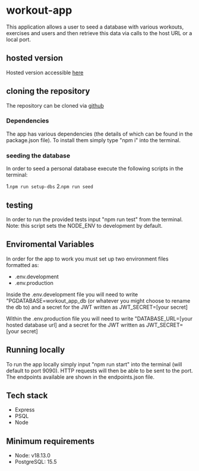 # workout-app

This application allows a user to seed a database with various workouts, exercises and users and then retrieve this data via calls to the host URL or a local port. 

## hosted version

Hosted version accessible [here](https://pg-workout-app.onrender.com/)

## cloning the repository

The repository can be cloned via [github](https://github.com/PGallagher93/workout-app)

### Dependencies

The app has various dependencies (the details of which can be found in the package.json file). To install them simply type "npm i" into the terminal.

### seeding the database

In order to seed a personal database execute the following scripts in the terminal:

1.`npm run setup-dbs`
2.`npm run seed`

## testing

In order to run the provided tests input "npm run test" from the terminal.
Note: this script sets the NODE_ENV to development by default.

## Enviromental Variables

In order for the app to work you must set up two environment files formatted as:
- .env.development
- .env.production

Inside the .env.development file you will need to write "PGDATABASE=workout_app_db (or whatever you might choose to rename the db to) and a secret for the JWT written as JWT_SECRET=[your secret]

Within the .env.production file you will need to write "DATABASE_URL=[your hosted database url] and a secret for the JWT written as JWT_SECRET=[your secret]

## Running locally

To run the app locally simply input "npm run start" into the terminal (will default to port 9090). HTTP requests will then be able to be sent to the port. The endpoints available are shown in the endpoints.json file.

## Tech stack

- Express
- PSQL
- Node

## Minimum requirements

- Node: v18.13.0
- PostgreSQL: 15.5
